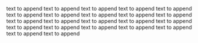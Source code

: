 text to append
text to append
text to append
text to append
text to append
text to append
text to append
text to append
text to append
text to append
text to append
text to append
text to append
text to append
text to append
text to append
text to append
text to append
text to append
text to append
text to append
text to append
